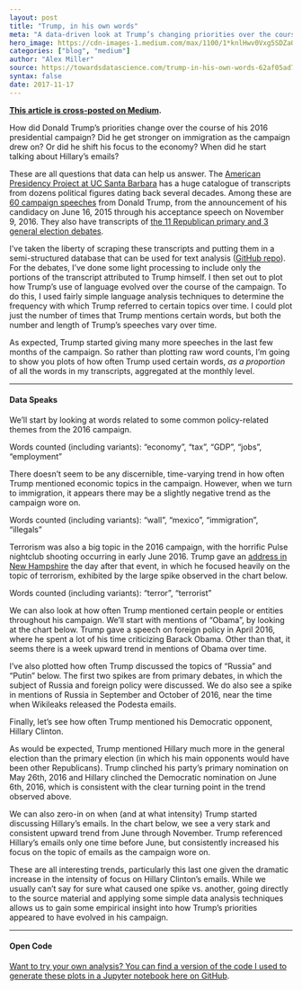 ```yaml
---
layout: post
title: "Trump, in his own words"
meta: "A data-driven look at Trump’s changing priorities over the course of his 2016 presidential campaign"
hero_image: https://cdn-images-1.medium.com/max/1100/1*knlHwv0Vxg5SDZaQyurp-Q.jpeg
categories: ["blog", "medium"]
author: "Alex Miller"
source: https://towardsdatascience.com/trump-in-his-own-words-62af05ad76d4
syntax: false
date: 2017-11-17
---
```


**[This article is cross-posted on Medium](https://towardsdatascience.com/trump-in-his-own-words-62af05ad76d4).**

How did Donald Trump’s priorities change over the course of his 2016
presidential campaign? Did he get stronger on immigration as the campaign drew
on? Or did he shift his focus to the economy? When did he start talking about
Hillary’s emails?

These are all questions that data can help us answer. The [American Presidency
Project at UC Santa Barbara](http://www.presidency.ucsb.edu/index.php) has a
huge catalogue of transcripts from dozens political figures dating back several
decades. Among these are [60 campaign
speeches](http://www.presidency.ucsb.edu/2016_election_speeches.php?candidate=45&campaign=2016TRUMP&doctype=5000)
from Donald Trump, from the announcement of his candidacy on June 16, 2015
through his acceptance speech on November 9, 2016. They also have transcripts of
[the 11 Republican primary and 3 general election
debates](http://www.presidency.ucsb.edu/debates.php).

I’ve taken the liberty of scraping these transcripts and putting them in a
semi-structured database that can be used for text analysis ([GitHub
repo](https://github.com/alexmill/trump_transcript.)). For the debates, I’ve
done some light processing to include only the portions of the transcript
attributed to Trump himself. I then set out to plot how Trump’s use of language
evolved over the course of the campaign. To do this, I used fairly simple
language analysis techniques to determine the frequency with which Trump
referred to certain topics over time. I could plot just the number of times that
Trump mentions certain words, but both the number and length of Trump’s speeches
vary over time.

As expected, Trump started giving many more speeches in the last few months of
the campaign. So rather than plotting raw word counts, I’m going to show you
plots of how often Trump used certain words, *as a proportion* of all the words
in my transcripts, aggregated at the monthly level.

*****

#### Data Speaks

We’ll start by looking at words related to some common policy-related themes
from the 2016 campaign.

<span class="figcaption_hack">Words counted (including variants): “economy”, “tax”, “GDP”, “jobs”,
“employment”</span>

There doesn’t seem to be any discernible, time-varying trend in how often Trump
mentioned economic topics in the campaign. However, when we turn to immigration,
it appears there may be a slightly negative trend as the campaign wore on.

<span class="figcaption_hack">Words counted (including variants): “wall”, “mexico”, “immigration”, “illegals”</span>

Terrorism was also a big topic in the 2016 campaign, with the horrific Pulse
nightclub shooting occurring in early June 2016. Trump gave an [address in New
Hampshire](http://www.presidency.ucsb.edu/ws/index.php?pid=117775) the day after
that event, in which he focused heavily on the topic of terrorism, exhibited by
the large spike observed in the chart below.

<span class="figcaption_hack">Words counted (including variants): “terror”, “terrorist”</span>

We can also look at how often Trump mentioned certain people or entities
throughout his campaign. We’ll start with mentions of “Obama”, by looking at the
chart below. Trump gave a speech on foreign policy in April 2016, where he spent
a lot of his time criticizing Barack Obama. Other than that, it seems there is a
week upward trend in mentions of Obama over time.

I’ve also plotted how often Trump discussed the topics of “Russia” and “Putin”
below. The first two spikes are from primary debates, in which the subject of
Russia and foreign policy were discussed. We do also see a spike in mentions of
Russia in September and October of 2016, near the time when Wikileaks released
the Podesta emails.

Finally, let’s see how often Trump mentioned his Democratic opponent, Hillary
Clinton.

As would be expected, Trump mentioned Hillary much more in the general election
than the primary election (in which his main opponents would have been other
Republicans). Trump clinched his party’s primary nomination on May 26th, 2016
and Hillary clinched the Democratic nomination on June 6th, 2016, which is
consistent with the clear turning point in the trend observed above.

We can also zero-in on when (and at what intensity) Trump started discussing
Hillary’s emails. In the chart below, we see a very stark and consistent upward
trend from June through November. Trump referenced Hillary’s emails only one
time before June, but consistently increased his focus on the topic of emails as
the campaign wore on.

These are all interesting trends, particularly this last one given the dramatic
increase in the intensity of focus on Hillary Clinton’s emails. While we usually
can’t say for sure what caused one spike vs. another, going directly to the
source material and applying some simple data analysis techniques allows us to
gain some empirical insight into how Trump’s priorities appeared to have evolved
in his campaign.

*****

#### Open Code

[Want to try your own analysis? You can find a version of the code I used to
generate these plots in a Jupyter notebook here on
GitHub](https://github.com/alexmill/trump_speech_analysis/blob/master/TrumpSpeechAnalsysis.ipynb).
